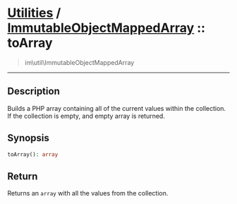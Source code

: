 # [Utilities](util.md) / [ImmutableObjectMappedArray](util-ImmutableObjectMappedArray.md) :: toArray
 > im\util\ImmutableObjectMappedArray
____

## Description
Builds a PHP array containing all of the current values within
the collection. If the collection is empty, and empty array is returned.

## Synopsis
```php
toArray(): array
```

## Return
Returns an `array` with all the values from the collection.
